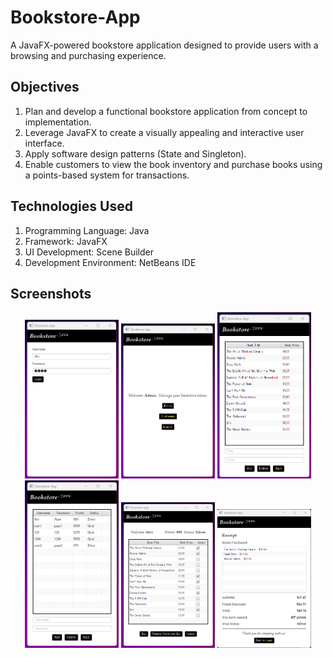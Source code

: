# Bookstore-App
A JavaFX-powered bookstore application designed to provide users with a browsing and purchasing experience.

## Objectives
1. Plan and develop a functional bookstore application from concept to implementation.
2. Leverage JavaFX to create a visually appealing and interactive user interface.
3. Apply software design patterns (State and Singleton).
4. Enable customers to view the book inventory and purchase books using a points-based system for transactions.

## Technologies Used
1. Programming Language: Java
2. Framework: JavaFX
3. UI Development: Scene Builder
4. Development Environment: NetBeans IDE

## Screenshots
<div align="center">
  <img src="./Login.png" width="150" />
  <img src="./AdminWelcome.png" width="150" />
  <img src="./AdminBooks.png" width="150" />
  <img src="./AdminCustomers.png" width="150" />
  <img src="./CustomerBooks.png" width="150" />
  <img src="./Receipt.png" width="150" />
</div>
<br/>

